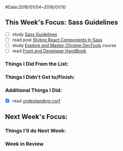 #Date:2016/01/04~2016/01/10

## This Week's Focus: Sass Guidelines

- [ ] study [Sass Guidelines](http://sass-guidelin.es/zh/)
- [ ] read post [Styling React Components In Sass](http://hugogiraudel.com/2015/06/18/styling-react-components-in-sass/)
- [ ] study [Explore and Master Chrome DevTools](http://discover-devtools.codeschool.com/) course 
- [ ] read [Front end Developer HandBook](https://dwqs.gitbooks.io/frontenddevhandbook/content/index.html)

### Things I Did From the List:

### Things I Didn't Get to/Finish:

### Additional Things I Did:
- [x] read [undestanding-csrf](https://github.com/pillarjs/understanding-csrf/blob/master/README_zh.md)

## Next Week's Focus:

### Things I'll do Next Week:

### Week in Review
